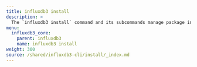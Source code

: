 ```yaml
---
title: influxdb3 install
description: >
  The `influxdb3 install` command and its subcommands manage package installations for the InfluxDB 3 processing engine.
menu:
  influxdb3_core:
    parent: influxdb3
    name: influxdb3 install
weight: 300
source: /shared/influxdb3-cli/install/_index.md
---
```


<!-- 
//SOURCE - content/shared/influxdb3-cli/install/_index.md
-->